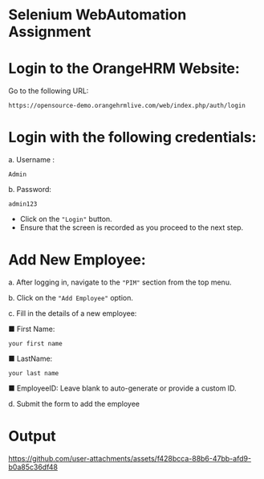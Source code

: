 # Selenium WebAutomation Assignment
# Login to the OrangeHRM Website:
Go to the following URL:
```
https://opensource-demo.orangehrmlive.com/web/index.php/auth/login
```
# Login with the following credentials:
 a. Username :
 ``` 
 Admin
``` 
 
 b. Password: 
 ```
 admin123
```
 - Click on the ```"Login"``` button.
 -  Ensure that the screen is recorded as you proceed to the next step.
# Add New Employee:
 a. After logging in, navigate to the ```"PIM"``` section from the top menu.
 
 b. Click on the 
 ```"Add Employee"``` option.
 
 c. Fill in the details of a new employee:
 
 ■ First Name:
```
your first name
```
 
 ■ LastName:
 ```
 your last name
```

 ■ EmployeeID: Leave blank to auto-generate or provide a custom ID.

 d. Submit the form to add the employee

 # Output
 

https://github.com/user-attachments/assets/f428bcca-88b6-47bb-afd9-b0a85c36df48


